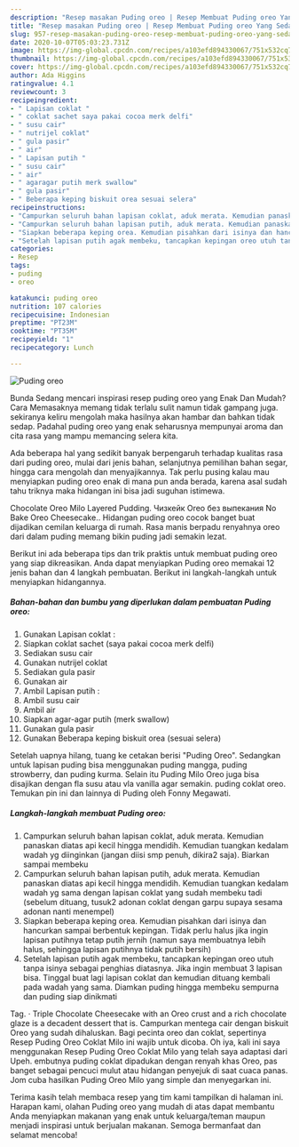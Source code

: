 ```yaml
---
description: "Resep masakan Puding oreo | Resep Membuat Puding oreo Yang Sedap"
title: "Resep masakan Puding oreo | Resep Membuat Puding oreo Yang Sedap"
slug: 957-resep-masakan-puding-oreo-resep-membuat-puding-oreo-yang-sedap
date: 2020-10-07T05:03:23.731Z
image: https://img-global.cpcdn.com/recipes/a103efd894330067/751x532cq70/puding-oreo-foto-resep-utama.jpg
thumbnail: https://img-global.cpcdn.com/recipes/a103efd894330067/751x532cq70/puding-oreo-foto-resep-utama.jpg
cover: https://img-global.cpcdn.com/recipes/a103efd894330067/751x532cq70/puding-oreo-foto-resep-utama.jpg
author: Ada Higgins
ratingvalue: 4.1
reviewcount: 3
recipeingredient:
- " Lapisan coklat "
- " coklat sachet saya pakai cocoa merk delfi"
- " susu cair"
- " nutrijel coklat"
- " gula pasir"
- " air"
- " Lapisan putih "
- " susu cair"
- " air"
- " agaragar putih merk swallow"
- " gula pasir"
- " Beberapa keping biskuit orea sesuai selera"
recipeinstructions:
- "Campurkan seluruh bahan lapisan coklat, aduk merata. Kemudian panaskan diatas api kecil hingga mendidih. Kemudian tuangkan kedalam wadah yg diinginkan (jangan diisi smp penuh, dikira2 saja). Biarkan sampai membeku"
- "Campurkan seluruh bahan lapisan putih, aduk merata. Kemudian panaskan diatas api kecil hingga mendidih. Kemudian tuangkan kedalam wadah yg sama dengan lapisan coklat yang sudah membeku tadi (sebelum dituang, tusuk2 adonan coklat dengan garpu supaya sesama adonan nanti menempel)"
- "Siapkan beberapa keping orea. Kemudian pisahkan dari isinya dan hancurkan sampai berbentuk kepingan. Tidak perlu halus jika ingin lapisan putihnya tetap putih jernih (namun saya membuatnya lebih halus, sehingga lapisan putihnya tidak putih bersih)"
- "Setelah lapisan putih agak membeku, tancapkan kepingan oreo utuh tanpa isinya sebagai penghias diatasnya. Jika ingin membuat 3 lapisan bisa. Tinggal buat lagi lapisan coklat dan kemudian dituang kembali pada wadah yang sama. Diamkan puding hingga membeku sempurna dan puding siap dinikmati"
categories:
- Resep
tags:
- puding
- oreo

katakunci: puding oreo 
nutrition: 107 calories
recipecuisine: Indonesian
preptime: "PT23M"
cooktime: "PT35M"
recipeyield: "1"
recipecategory: Lunch

---
```



![Puding oreo](https://img-global.cpcdn.com/recipes/a103efd894330067/751x532cq70/puding-oreo-foto-resep-utama.jpg)

Bunda Sedang mencari inspirasi resep puding oreo yang Enak Dan Mudah? Cara Memasaknya memang tidak terlalu sulit namun tidak gampang juga. sekiranya keliru mengolah maka hasilnya akan hambar dan bahkan tidak sedap. Padahal puding oreo yang enak seharusnya mempunyai aroma dan cita rasa yang mampu memancing selera kita.

Ada beberapa hal yang sedikit banyak berpengaruh terhadap kualitas rasa dari puding oreo, mulai dari jenis bahan, selanjutnya pemilihan bahan segar, hingga cara mengolah dan menyajikannya. Tak perlu pusing kalau mau menyiapkan puding oreo enak di mana pun anda berada, karena asal sudah tahu triknya maka hidangan ini bisa jadi suguhan istimewa.

Chocolate Oreo Milo Layered Pudding. Чизкейк Oreo без выпекания No Bake Oreo Cheesecake.. Hidangan puding oreo cocok banget buat dijadikan cemilan keluarga di rumah. Rasa manis berpadu renyahnya oreo dari dalam puding memang bikin puding jadi semakin lezat.


Berikut ini ada beberapa tips dan trik praktis untuk membuat puding oreo yang siap dikreasikan. Anda dapat menyiapkan Puding oreo memakai 12 jenis bahan dan 4 langkah pembuatan. Berikut ini langkah-langkah untuk menyiapkan hidangannya.

<!--inarticleads1-->

##### Bahan-bahan dan bumbu yang diperlukan dalam pembuatan Puding oreo:

1. Gunakan  Lapisan coklat :
1. Siapkan  coklat sachet (saya pakai cocoa merk delfi)
1. Sediakan  susu cair
1. Gunakan  nutrijel coklat
1. Sediakan  gula pasir
1. Gunakan  air
1. Ambil  Lapisan putih :
1. Ambil  susu cair
1. Ambil  air
1. Siapkan  agar-agar putih (merk swallow)
1. Gunakan  gula pasir
1. Gunakan  Beberapa keping biskuit orea (sesuai selera)


Setelah uapnya hilang, tuang ke cetakan berisi &#34;Puding Oreo&#34;. Sedangkan untuk lapisan puding bisa menggunakan puding mangga, puding strowberry, dan puding kurma. Selain itu Puding Milo Oreo juga bisa disajikan dengan fla susu atau vla vanilla agar semakin. puding coklat oreo. Temukan pin ini dan lainnya di Puding oleh Fonny Megawati. 

<!--inarticleads2-->

##### Langkah-langkah membuat Puding oreo:

1. Campurkan seluruh bahan lapisan coklat, aduk merata. Kemudian panaskan diatas api kecil hingga mendidih. Kemudian tuangkan kedalam wadah yg diinginkan (jangan diisi smp penuh, dikira2 saja). Biarkan sampai membeku
1. Campurkan seluruh bahan lapisan putih, aduk merata. Kemudian panaskan diatas api kecil hingga mendidih. Kemudian tuangkan kedalam wadah yg sama dengan lapisan coklat yang sudah membeku tadi (sebelum dituang, tusuk2 adonan coklat dengan garpu supaya sesama adonan nanti menempel)
1. Siapkan beberapa keping orea. Kemudian pisahkan dari isinya dan hancurkan sampai berbentuk kepingan. Tidak perlu halus jika ingin lapisan putihnya tetap putih jernih (namun saya membuatnya lebih halus, sehingga lapisan putihnya tidak putih bersih)
1. Setelah lapisan putih agak membeku, tancapkan kepingan oreo utuh tanpa isinya sebagai penghias diatasnya. Jika ingin membuat 3 lapisan bisa. Tinggal buat lagi lapisan coklat dan kemudian dituang kembali pada wadah yang sama. Diamkan puding hingga membeku sempurna dan puding siap dinikmati


Tag. · Triple Chocolate Cheesecake with an Oreo crust and a rich chocolate glaze is a decadent dessert that is. Campurkan mentega cair dengan biskuit Oreo yang sudah dihaluskan. Bagi pecinta oreo dan coklat, sepertinya Resep Puding Oreo Coklat Milo ini wajib untuk dicoba. Oh iya, kali ini saya menggunakan Resep Puding Oreo Coklat Milo yang telah saya adaptasi dari Upeh. embutnya puding coklat dipadukan dengan renyah khas Oreo, pas banget sebagai pencuci mulut atau hidangan penyejuk di saat cuaca panas. Jom cuba hasilkan Puding Oreo Milo yang simple dan menyegarkan ini. 

Terima kasih telah membaca resep yang tim kami tampilkan di halaman ini. Harapan kami, olahan Puding oreo yang mudah di atas dapat membantu Anda menyiapkan makanan yang enak untuk keluarga/teman maupun menjadi inspirasi untuk berjualan makanan. Semoga bermanfaat dan selamat mencoba!
